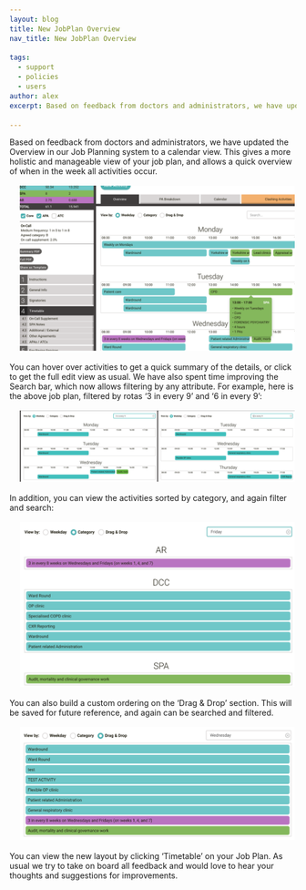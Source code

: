 ```yaml
---
layout: blog
title: New JobPlan Overview
nav_title: New JobPlan Overview

tags:
  - support
  - policies
  - users
author: alex
excerpt: Based on feedback from doctors and administrators, we have updated the Overview in our Job Planning system to a calendar view

---
```


Based on feedback from doctors and administrators, we have updated the Overview in our Job Planning system to a calendar view. This gives a more holistic and manageable view of your job plan, and allows a quick overview of when in the week all activities occur.

<div class='row'>
<div class='col-sm-12 thumbnail' style='border: none; padding: 3px; margin-left: 15px;'>
<img src='/images/blog/alex/new_jp_overview/01_overview.png' class="img-responsive img-thumbnail screenshot"/>
</div>
</div>

You can hover over activities to get a quick summary of the details, or click to get the full edit view as usual. We have also spent time improving the Search bar, which now allows filtering by any attribute. For example, here is the above job plan, filtered by rotas ‘3 in every 9’ and ‘6 in every 9’:

<div class='row'>
<div class='col-sm-12 thumbnail' style='border: none; padding: 3px; margin-left: 15px;'>
<img src='/images/blog/alex/new_jp_overview/02_comparison.png' class="img-responsive img-thumbnail screenshot"/>
</div>
</div>

In addition, you can view the activities sorted by category, and again filter and search:

<div class='row'>
<div class='col-sm-12 thumbnail' style='border: none; padding: 3px; margin-left: 15px;'>
<img src='/images/blog/alex/new_jp_overview/03_category.png' class="img-responsive img-thumbnail screenshot"/>
</div>
</div>

You can also build a custom ordering on the ‘Drag & Drop’ section. This will be saved for future reference, and again can be searched and filtered.

<div class='row'>
<div class='col-sm-12 thumbnail' style='border: none; padding: 3px; margin-left: 15px;'>
<img src='/images/blog/alex/new_jp_overview/04_drag_and_drop.png' class="img-responsive img-thumbnail screenshot"/>
</div>
</div>

You can view the new layout by clicking ‘Timetable’ on your Job Plan. As usual we try to take on board all feedback and would love to hear your thoughts and suggestions for improvements.

